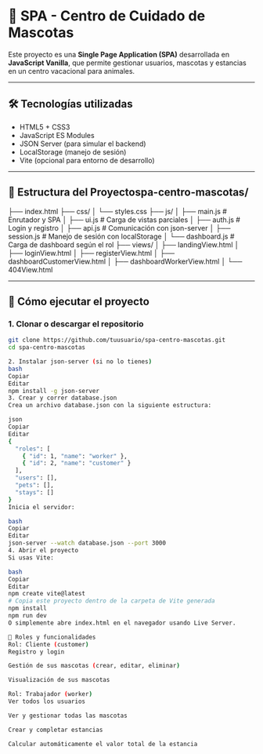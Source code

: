 # 🐾 SPA - Centro de Cuidado de Mascotas

Este proyecto es una **Single Page Application (SPA)** desarrollada en **JavaScript Vanilla**, que permite gestionar usuarios, mascotas y estancias en un centro vacacional para animales.

---

## 🛠️ Tecnologías utilizadas

- HTML5 + CSS3
- JavaScript ES Modules
- JSON Server (para simular el backend)
- LocalStorage (manejo de sesión)
- Vite (opcional para entorno de desarrollo)

---

## 📁 Estructura del Proyectospa-centro-mascotas/
├── index.html
├── css/
│ └── styles.css
├── js/
│ ├── main.js # Enrutador y SPA
│ ├── ui.js # Carga de vistas parciales
│ ├── auth.js # Login y registro
│ ├── api.js # Comunicación con json-server
│ ├── session.js # Manejo de sesión con localStorage
│ └── dashboard.js # Carga de dashboard según el rol
├── views/
│ ├── landingView.html
│ ├── loginView.html
│ ├── registerView.html
│ ├── dashboardCustomerView.html
│ ├── dashboardWorkerView.html
│ └── 404View.html


---

## 🚀 Cómo ejecutar el proyecto

### 1. Clonar o descargar el repositorio

```bash
git clone https://github.com/tuusuario/spa-centro-mascotas.git
cd spa-centro-mascotas

2. Instalar json-server (si no lo tienes)
bash
Copiar
Editar
npm install -g json-server
3. Crear y correr database.json
Crea un archivo database.json con la siguiente estructura:

json
Copiar
Editar
{
  "roles": [
    { "id": 1, "name": "worker" },
    { "id": 2, "name": "customer" }
  ],
  "users": [],
  "pets": [],
  "stays": []
}
Inicia el servidor:

bash
Copiar
Editar
json-server --watch database.json --port 3000
4. Abrir el proyecto
Si usas Vite:

bash
Copiar
Editar
npm create vite@latest
# Copia este proyecto dentro de la carpeta de Vite generada
npm install
npm run dev
O simplemente abre index.html en el navegador usando Live Server.

👤 Roles y funcionalidades
Rol: Cliente (customer)
Registro y login

Gestión de sus mascotas (crear, editar, eliminar)

Visualización de sus mascotas

Rol: Trabajador (worker)
Ver todos los usuarios

Ver y gestionar todas las mascotas

Crear y completar estancias

Calcular automáticamente el valor total de la estancia
